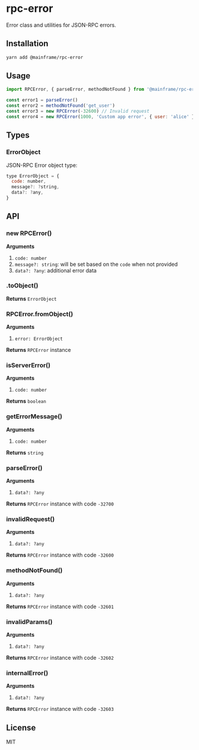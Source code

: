 # rpc-error

Error class and utilities for JSON-RPC errors.

## Installation

```sh
yarn add @mainframe/rpc-error
```

## Usage

```js
import RPCError, { parseError, methodNotFound } from '@mainframe/rpc-error'

const error1 = parseError()
const error2 = methodNotFound('get_user')
const error3 = new RPCError(-32600) // Invalid request
const error4 = new RPCError(1000, 'Custom app error', { user: 'alice' })
```

## Types

### ErrorObject

JSON-RPC Error object type:

```js
type ErrorObject = {
  code: number,
  message?: ?string,
  data?: ?any,
}
```

## API

### new RPCError()

**Arguments**

1.  `code: number`
1.  `message?: string`: will be set based on the `code` when not provided
1.  `data?: ?any`: additional error data

### .toObject()

**Returns** `ErrorObject`

### RPCError.fromObject()

**Arguments**

1.  `error: ErrorObject`

**Returns** `RPCError` instance

### isServerError()

**Arguments**

1.  `code: number`

**Returns** `boolean`

### getErrorMessage()

**Arguments**

1.  `code: number`

**Returns** `string`

### parseError()

**Arguments**

1.  `data?: ?any`

**Returns** `RPCError` instance with code `-32700`

### invalidRequest()

**Arguments**

1.  `data?: ?any`

**Returns** `RPCError` instance with code `-32600`

### methodNotFound()

**Arguments**

1.  `data?: ?any`

**Returns** `RPCError` instance with code `-32601`

### invalidParams()

**Arguments**

1.  `data?: ?any`

**Returns** `RPCError` instance with code `-32602`

### internalError()

**Arguments**

1.  `data?: ?any`

**Returns** `RPCError` instance with code `-32603`

## License

MIT

